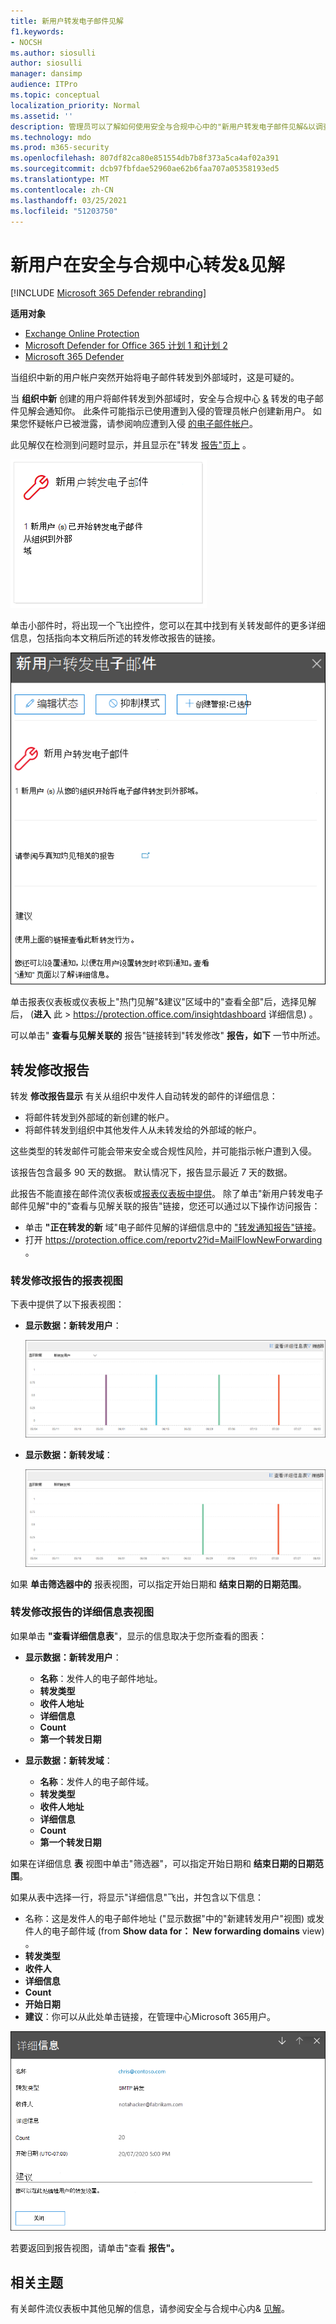 ```yaml
---
title: 新用户转发电子邮件见解
f1.keywords:
- NOCSH
ms.author: siosulli
author: siosulli
manager: dansimp
audience: ITPro
ms.topic: conceptual
localization_priority: Normal
ms.assetid: ''
description: 管理员可以了解如何使用安全与合规中心中的"新用户转发电子邮件见解&以调查其组织中用户何时将邮件转发到新域。
ms.technology: mdo
ms.prod: m365-security
ms.openlocfilehash: 807df82ca80e851554db7b8f373a5ca4af02a391
ms.sourcegitcommit: dcb97fbfdae52960ae62b6faa707a05358193ed5
ms.translationtype: MT
ms.contentlocale: zh-CN
ms.lasthandoff: 03/25/2021
ms.locfileid: "51203750"
---
```

# <a name="new-users-forwarding-email-insight-in-the-security--compliance-center"></a>新用户在安全与合规中心转发&见解

[!INCLUDE [Microsoft 365 Defender rebranding](../includes/microsoft-defender-for-office.md)]

**适用对象**
- [Exchange Online Protection](exchange-online-protection-overview.md)
- [Microsoft Defender for Office 365 计划 1 和计划 2](defender-for-office-365.md)
- [Microsoft 365 Defender](../defender/microsoft-365-defender.md)

当组织中新的用户帐户突然开始将电子邮件转发到外部域时，这是可疑的。

当 **组织中新** 创建的用户将邮件转发到外部域时，安全与合规中心 [&](https://protection.office.com) 转发的电子邮件见解会通知你。 此条件可能指示已使用遭到入侵的管理员帐户创建新用户。 如果您怀疑帐户已被泄露，请参阅响应遭到入侵 [的电子邮件帐户](responding-to-a-compromised-email-account.md)。

此见解仅在检测到问题时显示，并且显示在"转发 [报告"页上](view-mail-flow-reports.md#forwarding-report) 。

![新用户转发电子邮件见解](../../media/mfi-new-users-forwarding-email.png)

单击小部件时，将出现一个飞出控件，您可以在其中找到有关转发邮件的更多详细信息，包括指向本文稍后所述的转发修改报告[](#forwarding-modifications-report)的链接。

![单击"新用户转发电子邮件见解"后显示的详细信息飞出](../../media/mfi-new-users-forwarding-email-details.png)

单击报表仪表板或仪表板上"热门见解"&建议"区域中的"查看全部"后，选择见解后， (**进入** 此 \>  <https://protection.office.com/insightdashboard> 详细信息) 。

可以单击" **查看与见解关联的** 报告"链接转到"转发修改" **报告，如下** 一节中所述。

## <a name="forwarding-modifications-report"></a>转发修改报告

转发 **修改报告显示** 有关从组织中发件人自动转发的邮件的详细信息：

- 将邮件转发到外部域的新创建的帐户。
- 将邮件转发到组织中其他发件人从未转发给的外部域的帐户。

这些类型的转发邮件可能会带来安全或合规性风险，并可能指示帐户遭到入侵。

该报告包含最多 90 天的数据。 默认情况下，报告显示最近 7 天的数据。

此报告不能直接在邮件流仪表板或[报表仪表板](mail-flow-insights-v2.md)[中提供](view-mail-flow-reports.md)。 除了单击"新用户转发电子邮件见解"中的"查看与见解关联的报告"链接，您还可以通过以下操作访问报告：

- 单击 **"正在转发的新** 域"电子邮件见解的详细信息中的 ["转发通知报告"链接](mfi-new-domains-being-forwarded-email.md)。
- 打开 <https://protection.office.com/reportv2?id=MailFlowNewForwarding> 。

### <a name="report-view-for-the-forwarding-modifications-report"></a>转发修改报告的报表视图

下表中提供了以下报表视图：

- **显示数据：新转发用户**：

  ![转发修改报告中的新转发用户视图](../../media/forwarding-modifications-report-new-forwarding-users.png)

- **显示数据：新转发域**：

  ![转发修改报告中的新转发域视图](../../media/forwarding-modifications-report-new-forwarded-domains.png)

如果 **单击筛选器中的** 报表视图，可以指定开始日期和 **结束日期的日期范围**。 

### <a name="details-table-view-for-the-forwarding-modifications-report"></a>转发修改报告的详细信息表视图

如果单击 **"查看详细信息表**"，显示的信息取决于您所查看的图表：

- **显示数据：新转发用户**：

  - **名称**：发件人的电子邮件地址。
  - **转发类型**
  - **收件人地址**
  - **详细信息**
  - **Count**
  - **第一个转发日期**

- **显示数据：新转发域**：

  - **名称**：发件人的电子邮件域。
  - **转发类型**
  - **收件人地址**
  - **详细信息**
  - **Count**
  - **第一个转发日期**

如果在详细信息 **表** 视图中单击"筛选器"，可以指定开始日期和 **结束日期的日期范围**。 

如果从表中选择一行，将显示"详细信息"飞出，并包含以下信息：

- 名称：这是发件人的电子邮件地址 ("显示数据"中的"新建转发用户"视图) 或发件人的电子邮件域 (from **Show data for： New forwarding domains** view) 。
- **转发类型**
- **收件人**
- **详细信息**
- **Count**
- **开始日期**
- **建议**：你可以从此处单击链接，在管理中心Microsoft 365用户。

!["转发修改"报告中"新建转发用户"视图的详细信息表中的"详细信息"飞出](../../media/mfi-forwarding-modifications-report-new-forwarding-users-view-details-table-details.png)

若要返回到报告视图，请单击"查看 **报告"。**

## <a name="related-topics"></a>相关主题

有关邮件流仪表板中其他见解的信息，请参阅安全与合规中心内& [见解](mail-flow-insights-v2.md)。
